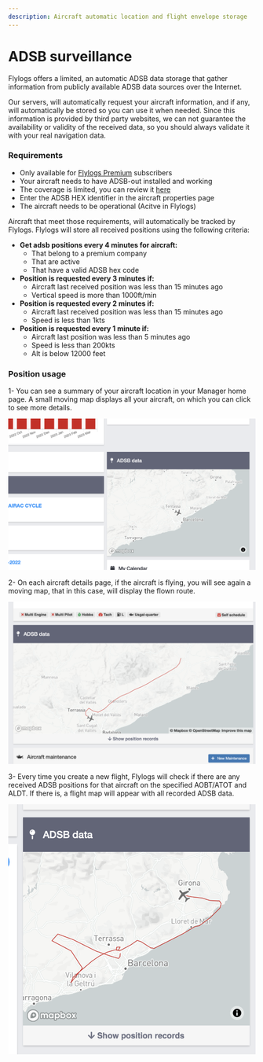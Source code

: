 ```yaml
---
description: Aircraft automatic location and flight envelope storage
---
```


# ADSB surveillance

Flylogs offers a limited, an automatic ADSB data storage that gather information from publicly available ADSB data sources over the Internet.

Our servers, will automatically request your aircraft information, and if any, will automatically be stored so you can use it when needed. Since this information is provided by third party websites, we can not guarantee the availability or validity of the received data, so you should always validate it with your real navigation data.



### Requirements

* Only available for [Flylogs Premium](https://www.flylogs.com/static/pricing) subscribers
* Your aircraft needs to have ADSB-out installed and working
* The coverage is limited, you can review it [here](https://opensky-network.org/network/facts)
* Enter the ADSB HEX identifier in the aircraft properties page
* The aircraft needs to be operational (Acitve in Flylogs)



Aircraft that meet those requirements, will automatically be tracked by Flylogs. Flylogs will store all received positions using the following criteria:

* **Get adsb positions every 4 minutes for aircraft:**
  * That belong to a premium company
  * That are active
  * That have a valid ADSB hex code
* **Position is requested every 3 minutes if:**
  * Aircraft last received position was less than 15 minutes ago
  * Vertical speed is more than 1000ft/min
* **Position is requested every 2 minutes if:**
  * Aircraft last received position was less than 15 minutes ago
  * Speed is less than 1kts
* **Position is requested every 1 minute if:**
  * Aircraft last position was less than 5 minutes ago
  * Speed is less than 200kts
  * Alt is below 12000 feet

### Position usage

1- You can see a summary of your aircraft location in your Manager home page. A small moving map displays all your aircraft, on which you can click to see more details.

![](<../.gitbook/assets/Screenshot 2023-03-17 at 11.54.47.png>)



2- On each aircraft details page, if the aircraft is flying, you will see again a moving map, that in this case, will display the flown route.

![](<../.gitbook/assets/Screenshot 2023-03-17 at 11.56.11.png>)

3- Every time you create a new flight, Flylogs will check if there are any received ADSB positions for that aircraft on the specified AOBT/ATOT and ALDT. If there is, a flight map will appear with all recorded ADSB data.

![](<../.gitbook/assets/Screenshot 2023-03-17 at 12.03.54.png>)
